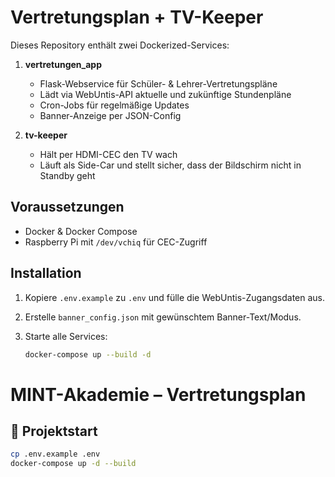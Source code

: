 # Vertretungsplan + TV-Keeper

Dieses Repository enthält zwei Dockerized-Services:

1. **vertretungen_app**  
   - Flask-Webservice für Schüler- & Lehrer-Vertretungspläne  
   - Lädt via WebUntis-API aktuelle und zukünftige Stundenpläne  
   - Cron-Jobs für regelmäßige Updates  
   - Banner-Anzeige per JSON-Config

2. **tv-keeper**  
   - Hält per HDMI-CEC den TV wach  
   - Läuft als Side-Car und stellt sicher, dass der Bildschirm nicht in Standby geht

## Voraussetzungen

- Docker & Docker Compose  
- Raspberry Pi mit `/dev/vchiq` für CEC-Zugriff

## Installation

1. Kopiere `.env.example` zu `.env` und fülle die WebUntis-Zugangsdaten aus.
2. Erstelle `banner_config.json` mit gewünschtem Banner-Text/Modus.
3. Starte alle Services:

   ```bash
   docker-compose up --build -d


# MINT-Akademie – Vertretungsplan

## 🚀 Projektstart

```bash
cp .env.example .env
docker-compose up -d --build
